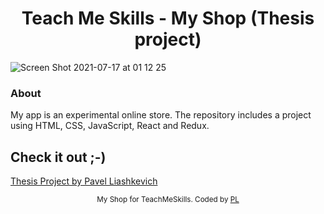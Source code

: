 <h1 align="center">Teach Me Skills - My Shop (Thesis project)</h1>

![Screen Shot 2021-07-17 at 01 12 25](https://user-images.githubusercontent.com/75558987/126013329-a5659460-789b-4638-b240-f3291c8d4a5c.png)

### About ###
My app is an experimental online store.
The repository includes a project using HTML, CSS, JavaScript, React and Redux.

## Check it out ;-) ##
[Thesis Project by Pavel Liashkevich](https://449345ee.teach-me-skills-thesis-project-my-shop.pages.dev)

<div align="center">
<sub>My Shop for TeachMeSkills. Coded by 
  <a href="https://github.com/PavelLiashkevich">PL</a>
  </a>
</div>



